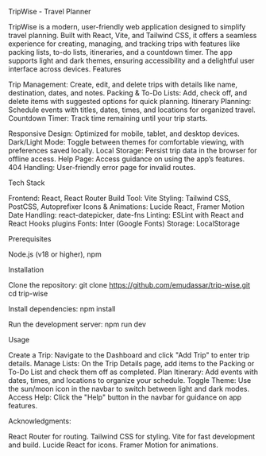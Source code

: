 TripWise - Travel Planner

TripWise is a modern, user-friendly web application designed to simplify travel planning. Built with React, Vite, and Tailwind CSS, it offers a seamless experience for creating, managing, and tracking trips with features like packing lists, to-do lists, itineraries, and a countdown timer. The app supports light and dark themes, ensuring accessibility and a delightful user interface across devices.
Features

Trip Management: Create, edit, and delete trips with details like name, destination, dates, and notes.
Packing & To-Do Lists: Add, check off, and delete items with suggested options for quick planning.
Itinerary Planning: Schedule events with titles, dates, times, and locations for organized travel.
Countdown Timer: Track time remaining until your trip starts.

Responsive Design: Optimized for mobile, tablet, and desktop devices.
Dark/Light Mode: Toggle between themes for comfortable viewing, with preferences saved locally.
Local Storage: Persist trip data in the browser for offline access.
Help Page: Access guidance on using the app’s features.
404 Handling: User-friendly error page for invalid routes.

Tech Stack

Frontend: React, React Router
Build Tool: Vite
Styling: Tailwind CSS, PostCSS, Autoprefixer
Icons & Animations: Lucide React, Framer Motion
Date Handling: react-datepicker, date-fns
Linting: ESLint with React and React Hooks plugins
Fonts: Inter (Google Fonts)
Storage: LocalStorage

Prerequisites

Node.js (v18 or higher), npm 

Installation

Clone the repository:
git clone https://github.com/emudassar/trip-wise.git
cd trip-wise


Install dependencies:  npm install


Run the development server:  npm run dev

Usage

Create a Trip: Navigate to the Dashboard and click "Add Trip" to enter trip details.
Manage Lists: On the Trip Details page, add items to the Packing or To-Do List and check them off as completed.
Plan Itinerary: Add events with dates, times, and locations to organize your schedule.
Toggle Theme: Use the sun/moon icon in the navbar to switch between light and dark modes.
Access Help: Click the "Help" button in the navbar for guidance on app features.


Acknowledgments:

React Router for routing.
Tailwind CSS for styling.
Vite for fast development and build.
Lucide React for icons.
Framer Motion for animations.
